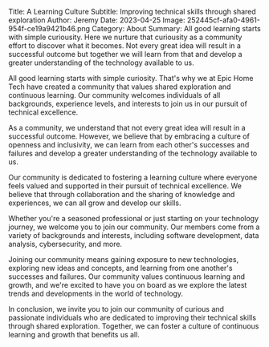 Title: A Learning Culture
Subtitle: Improving technical skills through shared exploration
Author: Jeremy
Date: 2023-04-25
Image: 252445cf-afa0-4961-954f-ce19a9421b46.png
Category: About
Summary: All good learning starts with simple curiousity. Here we nurture that curiousity as a community effort to discover what it becomes. Not every great idea will result in a successful outcome but together we will learn from that and develop a greater understanding of the technology available to us.

All good learning starts with simple curiosity. That's why we at Epic Home Tech have created a community that values shared exploration and continuous learning. Our community welcomes individuals of all backgrounds, experience levels, and interests to join us in our pursuit of technical excellence.

As a community, we understand that not every great idea will result in a successful outcome. However, we believe that by embracing a culture of openness and inclusivity, we can learn from each other's successes and failures and develop a greater understanding of the technology available to us.

Our community is dedicated to fostering a learning culture where everyone feels valued and supported in their pursuit of technical excellence. We believe that through collaboration and the sharing of knowledge and experiences, we can all grow and develop our skills.

Whether you're a seasoned professional or just starting on your technology journey, we welcome you to join our community. Our members come from a variety of backgrounds and interests, including software development, data analysis, cybersecurity, and more.

Joining our community means gaining exposure to new technologies, exploring new ideas and concepts, and learning from one another's successes and failures. Our community values continuous learning and growth, and we're excited to have you on board as we explore the latest trends and developments in the world of technology.

In conclusion, we invite you to join our community of curious and passionate individuals who are dedicated to improving their technical skills through shared exploration. Together, we can foster a culture of continuous learning and growth that benefits us all.